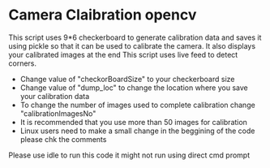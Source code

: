 # Camera Claibration opencv 
This script uses 9*6 checkerboard to generate calibration data and saves it using pickle so that it can be used to calibrate the camera. It also displays your calibrated images at the end
This script uses live feed to detect corners.

 <ul>
  <li>Change value of "checkorBoardSize" to your checkerboard size</li>
  <li>Change value of "dump_loc" to change the location where you save your calibration data</li>
  <li>To change the number of images used to complete calibration change "calibrationImagesNo"</li>
  <li>It is recommended that you use more than 50 images for calibration</li>
  <li>Linux users need to make a small change in the beggining of the code please chk the comments</li>
 
</ul> 

Please use idle to run this code it might not run using direct cmd prompt

